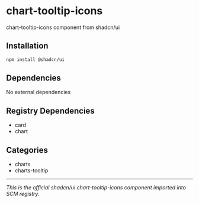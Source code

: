 # chart-tooltip-icons

chart-tooltip-icons component from shadcn/ui

## Installation

```bash
npm install @shadcn/ui
```

## Dependencies

No external dependencies

## Registry Dependencies

- card
- chart

## Categories

- charts
- charts-tooltip

---

*This is the official shadcn/ui chart-tooltip-icons component imported into SCM registry.*
